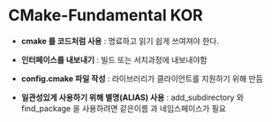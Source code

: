 # CMake-Fundamental KOR

* **cmake 를 코드처럼 사용** : 명료하고 읽기 쉽게 쓰여져야 한다.

* **인터페이스를 내보내기** : 빌드 또는 서치과정에 내보내야함

*  **config.cmake 파일 작성** : 라이브러리가 클라이언트를 지원하기 위해 만듬

*   **일관성있게 사용하기 위해 별명(ALIAS) 사용** : add_subdirectory 와 find_package 을 사용하려면 같은이름 과 네임스페이스가 필요

